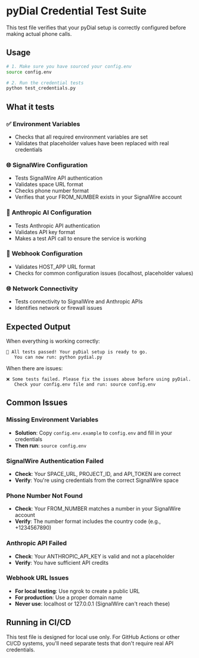 # pyDial Credential Test Suite

This test file verifies that your pyDial setup is correctly configured before making actual phone calls.

## Usage

```bash
# 1. Make sure you have sourced your config.env
source config.env

# 2. Run the credential tests
python test_credentials.py
```

## What it tests

### ✅ **Environment Variables**
- Checks that all required environment variables are set
- Validates that placeholder values have been replaced with real credentials

### 🌐 **SignalWire Configuration**
- Tests SignalWire API authentication
- Validates space URL format
- Checks phone number format
- Verifies that your FROM_NUMBER exists in your SignalWire account

### 🤖 **Anthropic AI Configuration**
- Tests Anthropic API authentication
- Validates API key format
- Makes a test API call to ensure the service is working

### 🔗 **Webhook Configuration**
- Validates HOST_APP URL format
- Checks for common configuration issues (localhost, placeholder values)

### 🌐 **Network Connectivity**
- Tests connectivity to SignalWire and Anthropic APIs
- Identifies network or firewall issues

## Expected Output

When everything is working correctly:
```
🎉 All tests passed! Your pyDial setup is ready to go.
   You can now run: python pydial.py
```

When there are issues:
```
❌ Some tests failed. Please fix the issues above before using pyDial.
   Check your config.env file and run: source config.env
```

## Common Issues

### Missing Environment Variables
- **Solution**: Copy `config.env.example` to `config.env` and fill in your credentials
- **Then run**: `source config.env`

### SignalWire Authentication Failed
- **Check**: Your SPACE_URL, PROJECT_ID, and API_TOKEN are correct
- **Verify**: You're using credentials from the correct SignalWire space

### Phone Number Not Found
- **Check**: Your FROM_NUMBER matches a number in your SignalWire account
- **Verify**: The number format includes the country code (e.g., +1234567890)

### Anthropic API Failed
- **Check**: Your ANTHROPIC_API_KEY is valid and not a placeholder
- **Verify**: You have sufficient API credits

### Webhook URL Issues
- **For local testing**: Use ngrok to create a public URL
- **For production**: Use a proper domain name
- **Never use**: localhost or 127.0.0.1 (SignalWire can't reach these)

## Running in CI/CD

This test file is designed for local use only. For GitHub Actions or other CI/CD systems, you'll need separate tests that don't require real API credentials. 